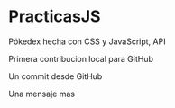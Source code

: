 # PracticasJS

Pókedex hecha con CSS y JavaScript, API

Primera contribucion local para GitHub

Un commit desde GitHub

Una mensaje mas
